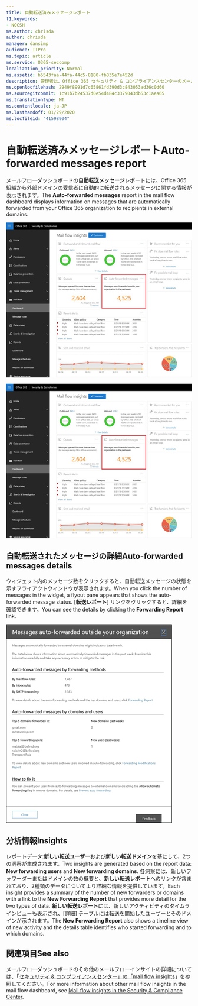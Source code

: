 ```yaml
---
title: 自動転送済みメッセージレポート
f1.keywords:
- NOCSH
ms.author: chrisda
author: chrisda
manager: dansimp
audience: ITPro
ms.topic: article
ms.service: O365-seccomp
localization_priority: Normal
ms.assetid: b5543faa-44fa-44c5-8180-fb835e7e452d
description: 管理者は、Office 365 セキュリティ & コンプライアンスセンターのメールフローダッシュボードでの自動転送メッセージレポートについて説明します。
ms.openlocfilehash: 2949f8991d7c65861fd390d3c843053ad36c0d60
ms.sourcegitcommit: 1c91b7b24537d0e54d484c3379043db53c1aea65
ms.translationtype: MT
ms.contentlocale: ja-JP
ms.lasthandoff: 01/29/2020
ms.locfileid: "41598904"
---
```

# <a name="auto-forwarded-messages-report"></a><span data-ttu-id="e70ea-103">自動転送済みメッセージレポート</span><span class="sxs-lookup"><span data-stu-id="e70ea-103">Auto-forwarded messages report</span></span>

<span data-ttu-id="e70ea-104">メールフローダッシュボードの**自動転送メッセージ**レポートには、Office 365 組織から外部ドメインの受信者に自動的に転送されるメッセージに関する情報が表示されます。</span><span class="sxs-lookup"><span data-stu-id="e70ea-104">The **Auto-forwarded messages** report in the mail flow dashboard displays information on messages that are automatically forwarded from your Office 365 organization to recipients in external domains.</span></span>

![Office 365 セキュリティ & コンプライアンスセンターでの自動転送メッセージの洞察](../media/8bc2600b-71c3-4b37-b4d0-9435fe0cfc8d.png)

![Office 365 セキュリティ & コンプライアンスセンターのメールフローダッシュボードの自動転送されたメッセージレポート](../media/8bc2600b-71c3-4b37-b4d0-9435fe0cfc8d.png)

## <a name="auto-forwarded-messages-details"></a><span data-ttu-id="e70ea-107">自動転送されたメッセージの詳細</span><span class="sxs-lookup"><span data-stu-id="e70ea-107">Auto-forwarded messages details</span></span>

<span data-ttu-id="e70ea-108">ウィジェット内のメッセージ数をクリックすると、自動転送メッセージの状態を示すフライアウトウィンドウが表示されます。</span><span class="sxs-lookup"><span data-stu-id="e70ea-108">When you click the number of messages in the widget, a flyout pane appears that shows the auto-forwarded message status.</span></span> <span data-ttu-id="e70ea-109">[**転送レポート**] リンクをクリックすると、詳細を確認できます。</span><span class="sxs-lookup"><span data-stu-id="e70ea-109">You can see the details by clicking the **Forwarding Report** link.</span></span>

![Office 365 セキュリティ & コンプライアンスセンターの自動転送されたメッセージの詳細ポップアップ](../media/87d0fb1e-d2ef-4901-b17c-ec32d23a539e.png)

## <a name="insights"></a><span data-ttu-id="e70ea-111">分析情報</span><span class="sxs-lookup"><span data-stu-id="e70ea-111">Insights</span></span>

<span data-ttu-id="e70ea-112">レポートデータ:**新しい転送ユーザー**および**新しい転送ドメイン**を基にして、2つの洞察が生成されます。</span><span class="sxs-lookup"><span data-stu-id="e70ea-112">Two insights are generated based on the report data: **New forwarding users** and **New forwarding domains**.</span></span> <span data-ttu-id="e70ea-113">各洞察には、新しいフォワーダーまたはドメインの数の概要と、**新しい転送レポート**へのリンクが含まれており、2種類のデータについてより詳細な情報を提供しています。</span><span class="sxs-lookup"><span data-stu-id="e70ea-113">Each insight provides a summary of the number of new forwarders or domains with a link to the **New Forwarding Report** that provides more detail for the two types of data.</span></span> <span data-ttu-id="e70ea-114">**新しい転送レポート**には、新しいアクティビティのタイムラインビューも表示され、[詳細] テーブルには転送を開始したユーザーとそのドメインが示されます。</span><span class="sxs-lookup"><span data-stu-id="e70ea-114">The **New Forwarding Report** also shows a timeline view of new activity and the details table identifies who started forwarding and to which domains.</span></span>

## <a name="see-also"></a><span data-ttu-id="e70ea-115">関連項目</span><span class="sxs-lookup"><span data-stu-id="e70ea-115">See also</span></span>

<span data-ttu-id="e70ea-116">メールフローダッシュボードのその他のメールフローインサイトの詳細については、「[セキュリティ & コンプライアンスセンター」の「mail flow insights](mail-flow-insights-v2.md)」を参照してください。</span><span class="sxs-lookup"><span data-stu-id="e70ea-116">For more information about other mail flow insights in the mail flow dashboard, see [Mail flow insights in the Security & Compliance Center](mail-flow-insights-v2.md).</span></span>
